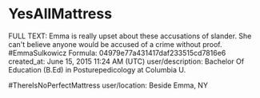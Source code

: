 # YesAllMattress

FULL TEXT: Emma is really upset about these accusations of slander. She can't believe anyone would be accused of a crime without proof. #EmmaSulkowicz
Formula: 04979e77a431417daf233515cd7816e6
created_at: June 15, 2015 11:24 AM (UTC)
user/description: Bachelor Of Education (B.Ed) in Posturepedicology at Columbia U.

#ThereIsNoPerfectMattress
user/location: Beside Emma, NY